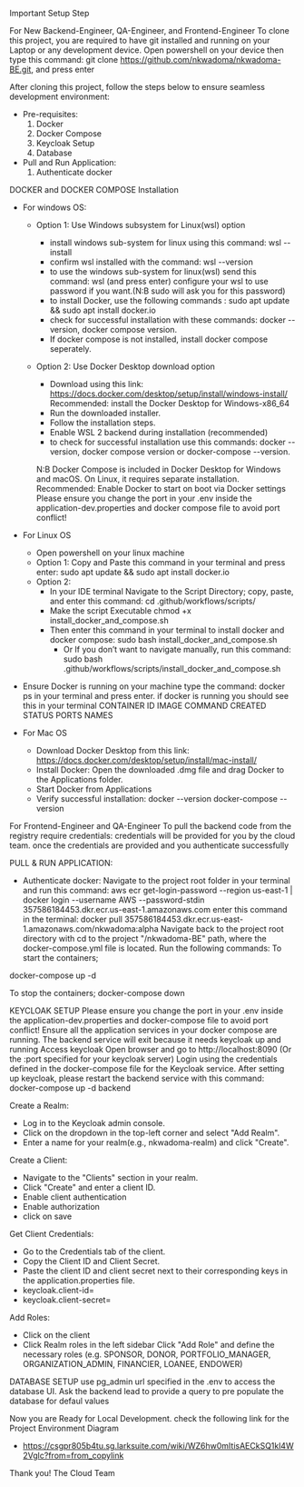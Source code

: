Important Setup Step

For New Backend-Engineer, QA-Engineer, and Frontend-Engineer
To clone this project, you are required to have git installed and running on your Laptop or any development device.
Open powershell on your device then type this command: git clone https://github.com/nkwadoma/nkwadoma-BE.git, and press enter

After cloning this project, follow the steps below to ensure seamless development environment:

- Pre-requisites:
    1. Docker 
    2. Docker Compose
    3. Keycloak Setup
    4. Database
- Pull and Run Application:
    1. Authenticate docker
   

DOCKER and DOCKER COMPOSE Installation
- For windows OS:
    - Option 1: Use Windows subsystem for Linux(wsl) option
        - install windows sub-system for linux using this command: wsl --install
        - confirm wsl installed with the command: wsl --version
        - to use the windows sub-system for linux(wsl) send this command: wsl (and press enter)
          configure your wsl to use password if you want.(N:B sudo will ask you for this password)
        - to install Docker, use the following commands : sudo apt update && sudo apt install docker.io
        - check for successful installation with these commands: docker --version, docker compose version.
        - If docker compose is not installed, install docker compose seperately.
        
    - Option 2: Use Docker Desktop download option
        - Download using this link: https://docs.docker.com/desktop/setup/install/windows-install/
            Recommended: install the Docker Desktop for Windows-x86_64
        - Run the downloaded installer.
        - Follow the installation steps.
        - Enable WSL 2 backend during installation (recommended)
        - to check for successful installation use this commands: docker --version, docker compose version or docker-compose --version.
      
      N:B 
        Docker Compose is included in Docker Desktop for Windows and macOS. On Linux, it requires separate installation.
        Recommended: Enable Docker to start on boot via Docker settings
        Please ensure you change the port in your .env inside the application-dev.properties and docker compose file to avoid port conflict!

- For Linux OS
    - Open powershell on your linux machine
    - Option 1: Copy and Paste this command in your terminal and press enter: sudo apt update && sudo apt install docker.io
    - Option 2:
        - In your IDE terminal Navigate to the Script Directory; copy, paste, and enter this command: cd .github/workflows/scripts/
        - Make the script Executable chmod +x install_docker_and_compose.sh
        - Then enter this command in your terminal to install docker and docker compose: sudo bash install_docker_and_compose.sh
            - Or If you don’t want to navigate manually, run this command: sudo bash .github/workflows/scripts/install_docker_and_compose.sh

- Ensure Docker is running on your machine
   type the command: docker ps in your terminal and press enter. if docker is running you should see this in your terminal
    CONTAINER ID   IMAGE     COMMAND   CREATED   STATUS    PORTS     NAMES

- For Mac OS
  - Download Docker Desktop from this link: https://docs.docker.com/desktop/setup/install/mac-install/
  - Install Docker: Open the downloaded .dmg file and drag Docker to the Applications folder.
  - Start Docker from Applications
  - Verify successful installation: docker --version docker-compose --version
  
   

 
For Frontend-Engineer and QA-Engineer
To pull the backend code from the registry require credentials: 
credentials will be provided for you by the cloud team.
once the credentials are provided and you authenticate successfully

PULL & RUN APPLICATION:
- Authenticate docker: Navigate to the project root folder in your terminal and run this command:
              aws ecr get-login-password --region us-east-1 | docker login --username AWS --password-stdin 357586184453.dkr.ecr.us-east-1.amazonaws.com
enter this command in the terminal: docker pull 357586184453.dkr.ecr.us-east-1.amazonaws.com/nkwadoma:alpha
Navigate back to the project root directory with cd to the project "/nkwadoma-BE" path, where  the docker-compose.yml file is located.
Run the following commands: To start the containers;

docker-compose up -d

To stop the containers;
docker-compose down


KEYCLOAK SETUP
Please ensure you change the port in your .env inside the application-dev.properties and docker-compose file to avoid port conflict!
Ensure all the application services in your docker compose are running. The backend service will exit because it needs keycloak up and running
Access keycloak
Open browser and go to http://localhost:8090 (Or the :port specified for your keycloak server)
Login using the credentials defined in the docker-compose file for the Keycloak service.
After setting up keycloak, please restart the backend service with this command: docker-compose up -d backend

Create a Realm:
- Log in to the Keycloak admin console.
- Click on the dropdown in the top-left corner and select "Add Realm".
- Enter a name for your realm(e.g., nkwadoma-realm) and click "Create".

Create a Client:
- Navigate to the "Clients" section in your realm.
- Click "Create" and enter a client ID.
- Enable client authentication
- Enable authorization
- click on save

Get Client Credentials:
- Go to the Credentials tab of the client.
- Copy the Client ID and Client Secret.
- Paste the client ID and client secret next to their corresponding keys in the application.properties file.
- keycloak.client-id=<your-client-id>
- keycloak.client-secret=<your-client-secret>

Add Roles:
- Click on the client
- Click Realm roles in the left sidebar
Click "Add Role" and define the necessary roles (e.g. SPONSOR, DONOR, PORTFOLIO_MANAGER, ORGANIZATION_ADMIN, FINANCIER, LOANEE, ENDOWER)

DATABASE SETUP
use pg_admin url specified in the .env to access the database UI.
Ask the backend lead to provide a query to pre populate the database for defaul values

Now you are Ready for Local Development.
check the following link for the Project Environment Diagram
- https://csgpr805b4tu.sg.larksuite.com/wiki/WZ6hw0mItisAECkSQ1kl4W2Vglc?from=from_copylink
  
Thank you!
The Cloud Team
